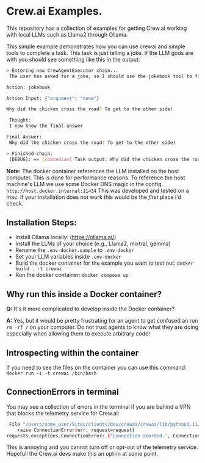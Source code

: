 # Crew.ai Examples.

This repository has a collection of examples for getting Crew.ai working with local LLMs such as Llama2 through Ollama.

This simple example demonstrates how you can use crewai and simple tools to complete a task. This task is just telling a joke. If the LLM gods are with you should see something like this in the output:

```bash
> Entering new CrewAgentExecutor chain...
 The user has asked for a joke, so I should use the jokebook tool to find one.

Action: jokebook

Action Input: {"argument": "none"} 

Why did the chicken cross the road? To get to the other side!

 Thought:
 I now know the final answer

Final Answer:
 Why did the chicken cross the road? To get to the other side!

> Finished chain.
 [DEBUG]: == [commedian] Task output: Why did the chicken cross the road? To get to the other side!
```

**Note:** The docker container references the LLM installed on the host computer. This is done for performance reasons.
To reference the host machine's LLM we use some Docker DNS magic in the config. `http://host.docker.internal:11434` 
This was developed and tested on a mac. If your installation does not work this would be the _first_ place i'd check.

## Installation Steps:

* Install Ollama locally: (https://ollama.ai/)
* Install the LLMs of your choice (e.g., Llama2, mixtral, gemma)
* Rename the `.env-docker.sample` to `.env-docker`
* Set your LLM variables inside `.env-docker`
* Build the docker container for the example you want to test out: `docker build . -t crewai`
* Run the docker container: `docker compose up`


## Why run this inside a Docker container?
**Q:** It's it more complicated to develop inside the Docker container?

**A:** Yes, but it would be pretty frustrating for an agent to get confused an run `rm -rf /` on your computer. Do not trust agents to know what they are doing especially when allowing them to execute arbitrary code! 

## Introspecting within the container
If you need to see the files on the container you can use this command: `docker run -i -t crewai /bin/bash`

## ConnectionErrors in terminal
You may see a collection of errors in the terminal if you are behind a VPN that blocks the telemetry service for Crew.ai:
```bash
 File "/Users/some_user/Sites/clients/dev/crewai/crewai/lib/python3.11/site-packages/requests/adapters.py", line 501, in send
    raise ConnectionError(err, request=request)
requests.exceptions.ConnectionError: ('Connection aborted.', ConnectionResetError(54, 'Connection reset by peer'))
```
This is annoying and you cannot turn off or opt-out of the telemetry service. Hopefull the Crew.ai devs make this an opt-in at some point.